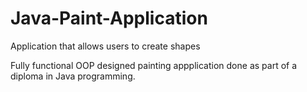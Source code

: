 # Java-Paint-Application
Application that allows users to create shapes 

Fully functional OOP designed painting appplication done as part
of a diploma in Java programming.
